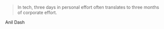 <!--
slug: in-tech-three-days-in-personal-effort-often
date: Fri Aug 07 2009 22:54:16 GMT+0200 (CEST)
tags: tech
title: In tech, t...
id: 158123928
link: http://joreteg.com/post/158123928/in-tech-three-days-in-personal-effort-often
raw: {"blog_name":"henrikjoreteg","id":158123928,"post_url":"http://joreteg.com/post/158123928/in-tech-three-days-in-personal-effort-often","slug":"in-tech-three-days-in-personal-effort-often","type":"quote","date":"2009-08-07 20:54:16 GMT","timestamp":1249678456,"state":"published","format":"html","reblog_key":"Xi0rqzUS","tags":["tech"],"short_url":"http://tmblr.co/ZgL_Yy9RCUO","recommended_source":null,"recommended_color":null,"highlighted":[],"note_count":0,"text":"In tech, three days in personal effort often translates to three months of corporate effort.","source":"Anil Dash","reblog":{"tree_html":"","comment":"<p>Anil Dash</p>"},"title":"In tech, t...","body":"<blockquote>In tech, three days in personal effort often translates to three months of corporate effort.</blockquote>\nAnil Dash"}
publish: 2009-08-07
-->


> In tech, three days in personal effort often translates to three
> months of corporate effort.

Anil Dash

